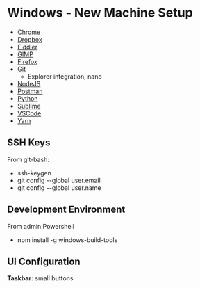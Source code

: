 Windows - New Machine Setup
===========================

* [Chrome](https://www.google.com/chrome/)
* [Dropbox](https://www.dropbox.com/downloading)
* [Fiddler](https://www.telerik.com/download/fiddler)
* [GIMP](https://www.gimp.org/downloads/)
* [Firefox](https://www.mozilla.org/en-US/firefox/new/)
* [Git](https://git-scm.com/download/win)
  * Explorer integration, nano
* [NodeJS](https://nodejs.org/en/)
* [Postman](https://www.getpostman.com/)
* [Python](https://www.python.org/downloads/)
* [Sublime](https://www.sublimetext.com/3)
* [VSCode](https://code.visualstudio.com/download)
* [Yarn](https://yarnpkg.com/en/docs/install#windows-stable)

SSH Keys
--------

From git-bash:

* ssh-keygen
* git config --global user.email
* git config --global user.name

Development Environment
-----------------------

From admin Powershell

* npm install -g windows-build-tools


UI Configuration
----------------

**Taskbar:** small buttons
